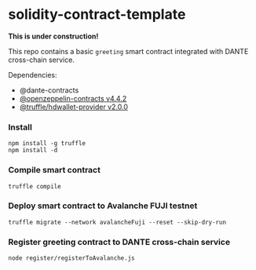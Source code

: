 # solidity-contract-template

**This is under construction!**

This repo contains a basic `greeting` smart contract integrated with DANTE cross-chain service.

Dependencies:
* @dante-contracts
* [@openzeppelin-contracts v4.4.2](https://github.com/OpenZeppelin/openzeppelin-contracts)
* [@truffle/hdwallet-provider v2.0.0](https://www.npmjs.com/package/@truffle/hdwallet-provider)

### Install
```
npm install -g truffle
npm install -d
```

### Compile smart contract
```
truffle compile
```

### Deploy smart contract to Avalanche FUJI testnet
```
truffle migrate --network avalancheFuji --reset --skip-dry-run
```

### Register greeting contract to DANTE cross-chain service
```
node register/registerToAvalanche.js
```